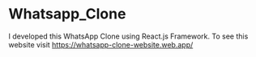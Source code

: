 # Whatsapp_Clone
I developed this WhatsApp Clone using React.js Framework. To see this website visit https://whatsapp-clone-website.web.app/
